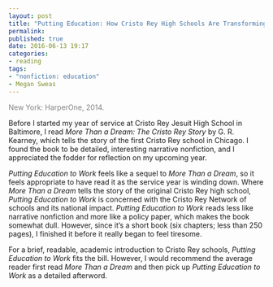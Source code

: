 ```yaml
---
layout: post
title: "Putting Education: How Cristo Rey High Schools Are Transforming Urban Education to Work by Megan Sweas"
permalink:
published: true
date: 2016-06-13 19:17
categories:
- reading
tags:
- "nonfiction: education"
- Megan Sweas
---
```


<p style="color: gray;">New York: HarperOne, 2014.</p>

Before I started my year of service at Cristo Rey Jesuit High School in Baltimore, I read *More Than a Dream: The Cristo Rey Story* by G. R. Kearney, which tells the story of the first Cristo Rey school in Chicago. I found the book to be detailed, interesting narrative nonfiction, and I appreciated the fodder for reflection on my upcoming year.

*Putting Education to Work* feels like a sequel to *More Than a Dream*, so it feels appropriate to have read it as the service year is winding down. Where *More Than a Dream* tells the story of the original Cristo Rey high school, *Putting Education to Work* is concerned with the Cristo Rey Network of schools and its national impact. *Putting Education to Work* reads less like narrative nonfiction and more like a policy paper, which makes the book somewhat dull. However, since it’s a short book (six chapters; less than 250 pages), I finished it before it really began to feel tiresome.

For a brief, readable, academic introduction to Cristo Rey schools, *Putting Education to Work* fits the bill. However, I would recommend the average reader first read *More Than a Dream* and then pick up *Putting Education to Work* as a detailed afterword.
